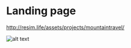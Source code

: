 # Landing page 
http://resim.life/assets/projects/mountaintravel/


![alt text](http://resim.life/assets/img/mountaintravel.png)
